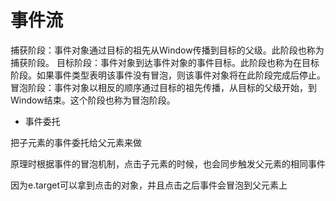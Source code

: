 # 事件流
捕获阶段：事件对象通过目标的祖先从Window传播到目标的父级。此阶段也称为捕获阶段。
目标阶段：事件对象到达事件对象的事件目标。此阶段也称为在目标阶段。如果事件类型表明该事件没有冒泡，则该事件对象将在此阶段完成后停止。
冒泡阶段：事件对象以相反的顺序通过目标的祖先传播，从目标的父级开始，到Window结束。这个阶段也称为冒泡阶段。


- 事件委托

把子元素的事件委托给父元素来做

原理时根据事件的冒泡机制，点击子元素的时候，也会同步触发父元素的相同事件

因为e.target可以拿到点击的对象，并且点击之后事件会冒泡到父元素上
